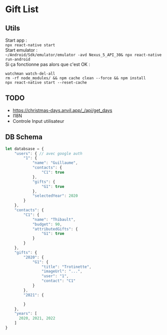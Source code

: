 # Gift List

## Utils
Start app :  
``
npx react-native start
``  
Start emulator :   
``
~/Android/Sdk/emulator/emulator -avd Nexus_5_API_30&
npx react-native run-android
``  
Si ça fonctionne pas alors que c'est OK :   
```shell script
watchman watch-del-all   
rm -rf node_modules/ && npm cache clean --force && npm install
npx react-native start --reset-cache
```

## TODO

- https://christmas-days.anvil.app/_/api/get_days
- I18N
- Controle Input utilisateur

## DB Schema
```javascript
let databsase = {
    "users": { // avec google auth
        "1": {
            "name": "Guillaume",
            "contacts": {
                "C1": true
            },
            "gifts": {
                "G1": true
            },
            "selectedYear": 2020
        }
    },
    "contacts": {
        "C1": {
            "name": "Thibault",
            "budget": 90,
            "attributedGifts": {
                "G1": true
            }
        }
    },
    "gifts": {
        "2020": {
            "G1": {
                "title": "Trotinette",
                "imageUrl": "...",
                "user": "1",
                "contact": "C1"
            }
        },
        "2021": {

        }
    },
    "years": [
      2020, 2021, 2022 
    ]   
}

```
